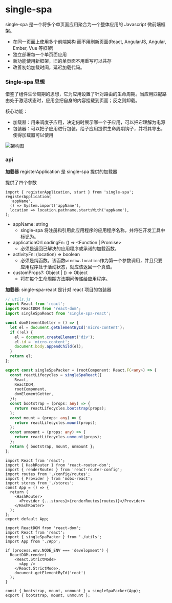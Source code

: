# single-spa

single-spa 是一个将多个单页面应用聚合为一个整体应用的 Javascript 微前端框架。

- 在同一页面上使用多个前端架构 而不用刷新页面(React, AngularJS, Angular, Ember, Vue 等框架)
- 独立部署每一个单页面应用
- 新功能使用新框架，旧的单页面不用重写可以共存
- 改善初始加载时间，延迟加载代码。

### Single-spa 思想

借鉴了组件生命周期的思想，它为应用设置了针对路由的生命周期。当应用匹配路由处于激活状态时，应用会把自身的内容挂载到页面；反之则卸载。

核心功能：

- 加载器：用来调度子应用，决定何时展示哪一个子应用，可以把它理解为电源
- 包装器：可以把子应用进行包装，给子应用提供生命周期钩子，并将其导出，使得加载器可以使用

![架构图](https://image-static.segmentfault.com/477/354/47735431-bd116ac0b3df8074)

### api

**加载器** registerApplication 是 single-spa 提供的加载器

提供了四个参数

```
import { registerApplication, start } from 'single-spa';
registerApplication(
  'appName',
  () => System.import('appName'),
  location => location.pathname.startsWith('appName'),
);
```

- appName: string
  - single-spa 将注册和引用此应用程序的应用程序名称，并将在开发工具中标记为。
- applicationOrLoadingFn: () => <Function | Promise>
  - 必须是返回已解决的应用程序或承诺的加载函数。
- activityFn: (location) => boolean
  - 必须是纯函数。该函数`window.location`作为第一个参数调用，并且只要应用程序处于活动状态，就应该返回一个真值。
- customProps?: Object | () => Object
  - 将在每个生命周期方法期间传递给应用程序。

**加载器**: single-spa-react 是针对 react 项目的包装器

```typescript
// utils.js
import React from 'react';
import ReactDOM from 'react-dom';
import singleSpaReact from 'single-spa-react';

const domElementGetter = () => {
  let el = document.getElementById('micro-content');
  if (!el) {
    el = document.createElement('div');
    el.id = 'micro-content';
    document.body.appendChild(el);
  }
  return el;
};

export const singleSpaPacker = (rootComponent: React.FC<any>) => {
  const reactLifecycles = singleSpaReact({
    React,
    ReactDOM,
    rootComponent,
    domElementGetter,
  });
  const bootstrap = (props: any) => {
    return reactLifecycles.bootstrap(props);
  };
  const mount = (props: any) => {
    return reactLifecycles.mount(props);
  };
  const unmount = (props: any) => {
    return reactLifecycles.unmount(props);
  };
  return { bootstrap, mount, unmount };
};
```

```tsx
import React from 'react';
import { HashRouter } from 'react-router-dom';
import { renderRoutes } from 'react-router-config';
import routes from './config/routes';
import { Provider } from 'mobx-react';
import stores from './stores';
const App = () => {
  return (
    <HashRouter>
      <Provider {...stores}>{renderRoutes(routes)}</Provider>
    </HashRouter>
  );
};
export default App;
```

```tsx
import ReactDOM from 'react-dom';
import React from 'react';
import { singleSpaPacker } from './utils';
import App from './App';

if (process.env.NODE_ENV === 'development') {
  ReactDOM.render(
    <React.StrictMode>
      <App />
    </React.StrictMode>,
    document.getElementById('root')
  );
}

const { bootstrap, mount, unmount } = singleSpaPacker(App);
export { bootstrap, mount, unmount };
```
